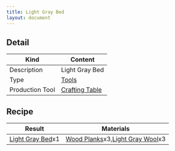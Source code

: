 ```yaml
---
title: Light Gray Bed
layout: document
---
```

## Detail

|Kind|Content|
|---|---|
|Description|Light Gray Bed|
|Type|[Tools](Tools)|
|Production Tool|[Crafting Table](Crafting_Table)|

## Recipe

|Result|Materials|
|---|---|
|[Light Gray Bed](Light_Gray_Bed)x1|[Wood Planks](Wood_Planks)x3,[Light Gray Wool](Light_Gray_Wool)x3|
